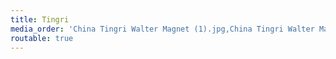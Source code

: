 ```yaml
---
title: Tingri
media_order: 'China Tingri Walter Magnet (1).jpg,China Tingri Walter Magnet (2).jpg,China Tingri Walter Magnet (3).jpg,China Tingri Walter Magnet (4).jpg,China Tingri Walter Magnet (5).jpg,China Tingri Walter Magnet (6).jpg,China Tingri Walter Magnet (8).jpg,China Tingri Walter Magnet (7).jpg'
routable: true
---
```


